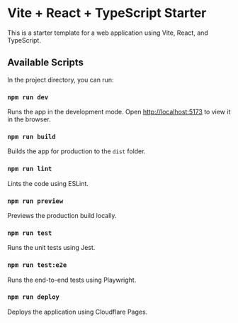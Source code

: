 # Vite + React + TypeScript Starter

This is a starter template for a web application using Vite, React, and TypeScript.

## Available Scripts

In the project directory, you can run:

### `npm run dev`

Runs the app in the development mode.
Open [http://localhost:5173](http://localhost:5173) to view it in the browser.

### `npm run build`

Builds the app for production to the `dist` folder.

### `npm run lint`

Lints the code using ESLint.

### `npm run preview`

Previews the production build locally.

### `npm run test`

Runs the unit tests using Jest.

### `npm run test:e2e`

Runs the end-to-end tests using Playwright.

### `npm run deploy`

Deploys the application using Cloudflare Pages.